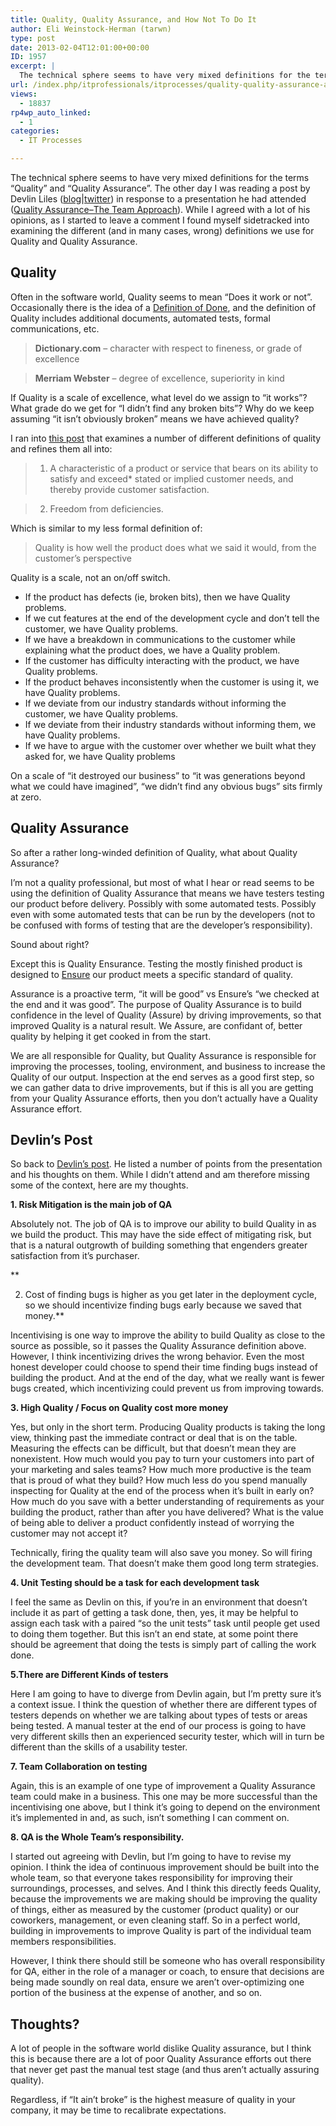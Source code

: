 ```yaml
---
title: Quality, Quality Assurance, and How Not To Do It
author: Eli Weinstock-Herman (tarwn)
type: post
date: 2013-02-04T12:01:00+00:00
ID: 1957
excerpt: |
  The technical sphere seems to have very mixed definitions for the terms "Quality" and "Quality Assurance". If "It ain't broke" is the highest measure of quality in your company, it may be time to recalibrate expectations.
url: /index.php/itprofessionals/itprocesses/quality-quality-assurance-and-how/
views:
  - 18837
rp4wp_auto_linked:
  - 1
categories:
  - IT Processes

---
```

The technical sphere seems to have very mixed definitions for the terms &#8220;Quality&#8221; and &#8220;Quality Assurance&#8221;. The other day I was reading a post by Devlin Liles ([blog][1]|[twitter][2]) in response to a presentation he had attended ([Quality Assurance–The Team Approach][3]). While I agreed with a lot of his opinions, as I started to leave a comment I found myself sidetracked into examining the different (and in many cases, wrong) definitions we use for Quality and Quality Assurance.

## Quality

Often in the software world, Quality seems to mean &#8220;Does it work or not&#8221;. Occasionally there is the idea of a [Definition of Done][4], and the definition of Quality includes additional documents, automated tests, formal communications, etc. 

> **Dictionary.com** &#8211; character with respect to fineness, or grade of excellence
  
> **Merriam Webster** &#8211; degree of excellence, superiority in kind 

If Quality is a scale of excellence, what level do we assign to &#8220;it works&#8221;? What grade do we get for &#8220;I didn&#8217;t find any broken bits&#8221;? Why do we keep assuming &#8220;it isn&#8217;t obviously broken&#8221; means we have achieved quality?

I ran into [this post][5] that examines a number of different definitions of quality and refines them all into:

> 1. A characteristic of a product or service that bears on its ability to satisfy and exceed* stated or implied customer needs, and thereby provide customer satisfaction.
  
> 2. Freedom from deficiencies. 

Which is similar to my less formal definition of:

> Quality is how well the product does what we said it would, from the customer&#8217;s perspective

Quality is a scale, not an on/off switch.

  * If the product has defects (ie, broken bits), then we have Quality problems. 
  * If we cut features at the end of the development cycle and don&#8217;t tell the customer, we have Quality problems. 
  * If we have a breakdown in communications to the customer while explaining what the product does, we have a Quality problem. 
  * If the customer has difficulty interacting with the product, we have Quality problems. 
  * If the product behaves inconsistently when the customer is using it, we have Quality problems. 
  * If we deviate from our industry standards without informing the customer, we have Quality problems. 
  * If we deviate from their industry standards without informing them, we have Quality problems.
  * If we have to argue with the customer over whether we built what they asked for, we have Quality problems

On a scale of &#8220;it destroyed our business&#8221; to &#8220;it was generations beyond what we could have imagined&#8221;, &#8220;we didn&#8217;t find any obvious bugs&#8221; sits firmly at zero.

## Quality Assurance

So after a rather long-winded definition of Quality, what about Quality Assurance?

I&#8217;m not a quality professional, but most of what I hear or read seems to be using the definition of Quality Assurance that means we have testers testing our product before delivery. Possibly with some automated tests. Possibly even with some automated tests that can be run by the developers (not to be confused with forms of testing that are the developer&#8217;s responsibility).

Sound about right?

Except this is Quality Ensurance. Testing the mostly finished product is designed to <u>Ensure</u> our product meets a specific standard of quality.

Assurance is a proactive term, &#8220;it will be good&#8221; vs Ensure&#8217;s &#8220;we checked at the end and it was good&#8221;. The purpose of Quality Assurance is to build confidence in the level of Quality (Assure) by driving improvements, so that improved Quality is a natural result. We Assure, are confidant of, better quality by helping it get cooked in from the start.

We are all responsible for Quality, but Quality Assurance is responsible for improving the processes, tooling, environment, and business to increase the Quality of our output. Inspection at the end serves as a good first step, so we can gather data to drive improvements, but if this is all you are getting from your Quality Assurance efforts, then you don&#8217;t actually have a Quality Assurance effort. 

## Devlin&#8217;s Post

So back to [Devlin&#8217;s post][3]. He listed a number of points from the presentation and his thoughts on them. While I didn&#8217;t attend and am therefore missing some of the context, here are my thoughts.

**1. Risk Mitigation is the main job of QA**

Absolutely not. The job of QA is to improve our ability to build Quality in as we build the product. This may have the side effect of mitigating risk, but that is a natural outgrowth of building something that engenders greater satisfaction from it&#8217;s purchaser.

**
  
2. Cost of finding bugs is higher as you get later in the deployment cycle, so we should incentivize finding bugs early because we saved that money.**

Incentivising is one way to improve the ability to build Quality as close to the source as possible, so it passes the Quality Assurance definition above. However, I think incentivizing drives the wrong behavior. Even the most honest developer could choose to spend their time finding bugs instead of building the product. And at the end of the day, what we really want is fewer bugs created, which incentivizing could prevent us from improving towards.

**3. High Quality / Focus on Quality cost more money**

Yes, but only in the short term. Producing Quality products is taking the long view, thinking past the immediate contract or deal that is on the table. Measuring the effects can be difficult, but that doesn&#8217;t mean they are nonexistent. How much would you pay to turn your customers into part of your marketing and sales teams? How much more productive is the team that is proud of what they build? How much less do you spend manually inspecting for Quality at the end of the process when it&#8217;s built in early on? How much do you save with a better understanding of requirements as your building the product, rather than after you have delivered? What is the value of being able to deliver a product confidently instead of worrying the customer may not accept it? 

Technically, firing the quality team will also save you money. So will firing the development team. That doesn&#8217;t make them good long term strategies.

**4. Unit Testing should be a task for each development task**

I feel the same as Devlin on this, if you&#8217;re in an environment that doesn&#8217;t include it as part of getting a task done, then, yes, it may be helpful to assign each task with a paired &#8220;so the unit tests&#8221; task until people get used to doing them together. But this isn&#8217;t an end state, at some point there should be agreement that doing the tests is simply part of calling the work done.

**5.There are Different Kinds of testers**

Here I am going to have to diverge from Devlin again, but I&#8217;m pretty sure it&#8217;s a context issue. I think the question of whether there are different types of testers depends on whether we are talking about types of tests or areas being tested. A manual tester at the end of our process is going to have very different skills then an experienced security tester, which will in turn be different than the skills of a usability tester.

**7. Team Collaboration on testing**

Again, this is an example of one type of improvement a Quality Assurance team could make in a business. This one may be more successful than the incentivising one above, but I think it&#8217;s going to depend on the environment it&#8217;s implemented in and, as such, isn&#8217;t something I can comment on.

**8. QA is the Whole Team’s responsibility.**

I started out agreeing with Devlin, but I&#8217;m going to have to revise my opinion. I think the idea of continuous improvement should be built into the whole team, so that everyone takes responsibility for improving their surroundings, processes, and selves. And I think this directly feeds Quality, because the improvements we are making should be improving the quality of things, either as measured by the customer (product quality) or our coworkers, management, or even cleaning staff. So in a perfect world, building in improvements to improve Quality is part of the individual team members responsibilities. 

However, I think there should still be someone who has overall responsibility for QA, either in the role of a manager or coach, to ensure that decisions are being made soundly on real data, ensure we aren&#8217;t over-optimizing one portion of the business at the expense of another, and so on.

## Thoughts?

A lot of people in the software world dislike Quality assurance, but I think this is because there are a lot of poor Quality Assurance efforts out there that never get past the manual test stage (and thus aren&#8217;t actually assuring quality).

Regardless, if &#8220;It ain&#8217;t broke&#8221; is the highest measure of quality in your company, it may be time to recalibrate expectations.

 [1]: http://devlinliles.com/ "DevlinLiles.com"
 [2]: https://twitter.com/devlinliles "@DevlinLiles on twitter"
 [3]: http://www.devlinliles.com/post/2013/01/31/Quality-Assurance-The-Team-Approach "Quality Assurance–The Team Approach"
 [4]: /index.php/ITProfessionals/ProjectManagement/defining-done "LessThanDot Blog - Defining What Done Means"
 [5]: http://onquality.blogspot.com/2010/04/what-is-quality.html "What is Quality? by Jimena Calfa"